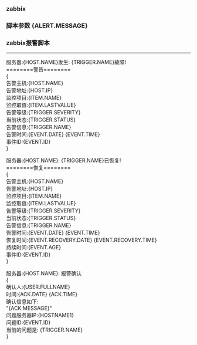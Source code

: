 ### zabbix
### 脚本参数  {ALERT.MESSAGE}
### zabbix报警脚本  
------
服务器:{HOST.NAME}发生: {TRIGGER.NAME}故障!  
========警告========  
{  
告警主机:{HOST.NAME}  
告警地址:{HOST.IP}  
监控项目:{ITEM.NAME}  
监控取值:{ITEM.LASTVALUE}  
告警等级:{TRIGGER.SEVERITY}  
当前状态:{TRIGGER.STATUS}  
告警信息:{TRIGGER.NAME}  
告警时间:{EVENT.DATE} {EVENT.TIME}  
事件ID:{EVENT.ID}  
}  
  

服务器:{HOST.NAME}: {TRIGGER.NAME}已恢复!  
========恢复========  
{  
告警主机:{HOST.NAME}  
告警地址:{HOST.IP}  
监控项目:{ITEM.NAME}  
监控取值:{ITEM.LASTVALUE}  
告警等级:{TRIGGER.SEVERITY}  
当前状态:{TRIGGER.STATUS}  
告警信息:{TRIGGER.NAME}  
告警时间:{EVENT.DATE} {EVENT.TIME}  
恢复时间:{EVENT.RECOVERY.DATE} {EVENT.RECOVERY.TIME}  
持续时间:{EVENT.AGE}  
事件ID:{EVENT.ID}  
}  
  

服务器:{HOST.NAME}: 报警确认  
{  
确认人:{USER.FULLNAME}   
时间:{ACK.DATE} {ACK.TIME}   
确认信息如下:  
"{ACK.MESSAGE}"  
问题服务器IP:{HOSTNAME1}  
问题ID:{EVENT.ID}  
当前的问题是: {TRIGGER.NAME}  
}  
